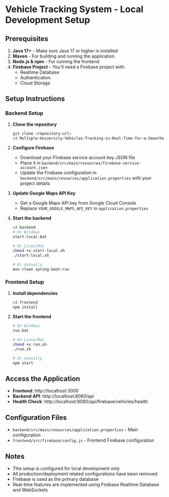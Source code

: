 # Vehicle Tracking System - Local Development Setup

## Prerequisites

1. **Java 17+** - Make sure Java 17 or higher is installed
2. **Maven** - For building and running the application
3. **Node.js & npm** - For running the frontend
4. **Firebase Project** - You'll need a Firebase project with:
   - Realtime Database
   - Authentication
   - Cloud Storage

## Setup Instructions

### Backend Setup

1. **Clone the repository**
   ```bash
   git clone <repository-url>
   cd Multiple-University-Vehicles-Tracking-in-Real-Time-for-a-Smoother-Transportation
   ```

2. **Configure Firebase**
   - Download your Firebase service account key JSON file
   - Place it in `backend/src/main/resources/firebase-service-account.json`
   - Update the Firebase configuration in `backend/src/main/resources/application.properties` with your project details

3. **Update Google Maps API Key**
   - Get a Google Maps API key from Google Cloud Console
   - Replace `YOUR_GOOGLE_MAPS_API_KEY` in `application.properties`

4. **Start the backend**
   ```bash
   cd backend
   # On Windows
   start-local.bat
   
   # On Linux/Mac
   chmod +x start-local.sh
   ./start-local.sh
   
   # Or manually
   mvn clean spring-boot:run
   ```

### Frontend Setup

1. **Install dependencies**
   ```bash
   cd frontend
   npm install
   ```

2. **Start the frontend**
   ```bash
   # On Windows
   run.bat
   
   # On Linux/Mac
   chmod +x run.sh
   ./run.sh
   
   # Or manually
   npm start
   ```

## Access the Application

- **Frontend**: http://localhost:3000
- **Backend API**: http://localhost:8080/api
- **Health Check**: http://localhost:8080/api/firebase/vehicles/health

## Configuration Files

- `backend/src/main/resources/application.properties` - Main configuration
- `frontend/src/firebase/config.js` - Frontend Firebase configuration

## Notes

- This setup is configured for local development only
- All production/deployment related configurations have been removed
- Firebase is used as the primary database
- Real-time features are implemented using Firebase Realtime Database and WebSockets
